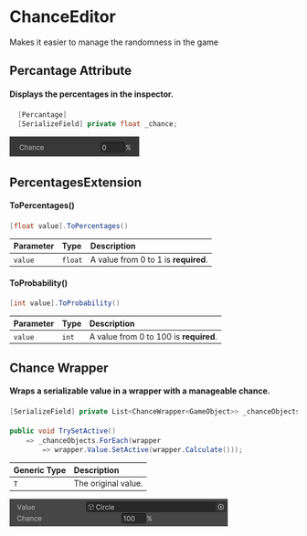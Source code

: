 # ChanceEditor

Makes it easier to manage the randomness in the game

## Percantage Attribute

#### Displays the percentages in the inspector.

```cs
  [Percantage]
  [SerializeField] private float _chance;
```

![Percentages in the inspector](https://github.com/sha-255/ChanceEditor/blob/main/Recources/precentages-inspector.jpg?raw=true)

## PercentagesExtension

#### ToPercentages()

```cs
[float value].ToPercentages()
```

| Parameter | Type    | Description                          |
| :-------- | :------ | :----------------------------------- |
| `value`   | `float` | A value from 0 to 1 is **required**. |

#### ToProbability()

```cs
[int value].ToProbability()
```

| Parameter | Type  | Description                            |
| :-------- | :---- | :------------------------------------- |
| `value`   | `int` | A value from 0 to 100 is **required**. |

## Chance Wrapper

#### Wraps a serializable value in a wrapper with a manageable chance.

```cs
[SerializeField] private List<ChanceWrapper<GameObject>> _chanceObjects;

public void TrySetActive()
    => _chanceObjects.ForEach(wrapper
        => wrapper.Value.SetActive(wrapper.Calculate()));
```

| Generic Type | Description         |
| :----------- | :------------------ |
| `T`          | The original value. |

![wrapper inspector](https://github.com/sha-255/ChanceEditor/blob/main/Recources/wrapper-inspector.jpg?raw=true)

